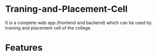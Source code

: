 # Traning-and-Placement-Cell
It is a complete web app (frontend and backend) which can be used by training and placement cell of the college.

# Features
